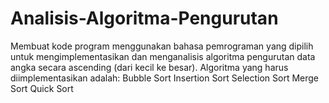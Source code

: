 # Analisis-Algoritma-Pengurutan
Membuat kode program menggunakan bahasa pemrograman yang dipilih untuk mengimplementasikan dan menganalisis algoritma pengurutan data angka secara ascending (dari kecil ke besar). Algoritma yang harus diimplementasikan adalah:  Bubble Sort Insertion Sort Selection Sort Merge Sort Quick Sort
